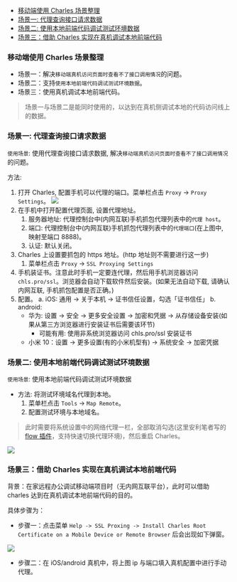 <!--
abbrlink: occuidd3
-->

- [移动端使用 Charles 场景整理](#移动端使用-charles-场景整理)
- [场景一: 代理查询接口请求数据](#场景一-代理查询接口请求数据)
- [场景二: 使用本地前端代码调试测试环境数据](#场景二-使用本地前端代码调试测试环境数据)
- [场景三：借助 Charles 实现在真机调试本地前端代码](#场景三借助-charles-实现在真机调试本地前端代码)

### 移动端使用 Charles 场景整理

* 场景一：解决`移动端真机访问页面时查看不了接口调用情况`的问题。
* 场景二：支持`使用本地前端代码调试测试环境数据`。
* 场景三：使用真机调试本地前端代码。

> 场景一与场景二是能同时使用的，以达到在真机侧调试本地的代码访问线上的数据。

### 场景一: 代理查询接口请求数据

`使用场景`: 使用代理查询接口请求数据, 解决`移动端真机访问页面时查看不了接口调用情况`的问题。

方法:

1. 打开 Charles, 配置手机可以代理的端口。菜单栏点击 `Proxy` -> `Proxy Settings`。
  ![](http://with.muyunyun.cn/ec841f0461fa4b37cc333d24127785ee.jpg-400)
2. 在手机中打开配置代理页面, 设置代理地址。
   1. 服务器地址: 代理控制台中(内网互联)手机抓包代理列表中的`代理 host`。
   2. 端口: 代理控制台中(内网互联)手机抓包代理列表中的`代理端口`(在上图中, 映射至端口 8888)。
   3. 认证: 默认关闭。
3. Charles 上设置要抓包的 https 地址。(http 地址则不需要进行这一步)
   1. 菜单栏点击 `Proxy` -> `SSL Proxying Settings`
4. 手机装证书。注意此时手机一定要连代理，然后用手机浏览器访问 `chls.pro/ssl`。浏览器会自动下载软件然后安装。(如果无法自动下载, 请确认内网互联, 手机抓包配置是否正确。)
5. 配置。
   a. iOS: 通用 -> 关于本机 -> 证书信任设置，勾选「证书信任」
   b. android:
      * 华为: 设置 -> 安全 -> 更多安全设置 -> 加密和凭据 -> 从存储设备安装(如果从第三方浏览器进行安装证书后需要该环节)
        * 可能有用: 使用非系统浏览器访问 chls.pro/ssl 安装证书
      * 小米 10：设置 -> 更多设置(有的小米机型有) -> 系统安全 -> 加密凭据

### 场景二: 使用本地前端代码调试测试环境数据

`使用场景`: 使用本地前端代码调试测试环境数据

* 方法: 将测试环境域名代理到本地。
  1. 菜单栏点击 `Tools` -> `Map Remote`。
  2. 配置测试环境与本地域名。

> 此时需要将系统设置中的网络代理一栏，全部取消勾选(这里安利笔者写的 [flow 插件](https://)，支持快速切换代理环境)，然后重启 Charles。

![](http://with.muyunyun.cn/863fdb087e9b32eabf0c4b3a607235f8.jpg)

### 场景三：借助 Charles 实现在真机调试本地前端代码

背景：在家远程办公调试移动端项目时（无内网互联平台），此时可以借助 charles 达到在真机调试本地前端代码的目的。

具体步骤为：

* 步骤一：点击菜单 `Help -> SSL Proxing -> Install Charles Root Certificate on a Mobile Device or Remote Browser` 后会出现如下弹窗。

![](http://with.muyunyun.cn/dadcb8e1264e121d3c5906c094e17515.jpg)

* 步骤二：在 iOS/android 真机中，将上图 ip 与端口填入真机配置中进行手动代理。
